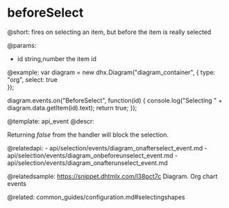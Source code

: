 beforeSelect
=============

@short: fires on selecting an item, but before the item is really selected

@params:
- id	 	string,number 		the item id


@example:
var diagram = new dhx.Diagram("diagram_container", { 
    type: "org", 
    select: true        
});

diagram.events.on("BeforeSelect", function(id) {
	console.log("Selecting " + diagram.data.getItem(id).text);
	return true;
});


@template:	api_event
@descr:

Returning *false* from the handler will block the selection.

@relatedapi:
	- api/selection/events/diagram_onafterselect_event.md
	- api/selection/events/diagram_onbeforeunselect_event.md
	- api/selection/events/diagram_onafterunselect_event.md

@relatedsample:	https://snippet.dhtmlx.com/l38pct7c	Diagram. Org chart events
    
    
@related:
	common_guides/configuration.md#selectingshapes